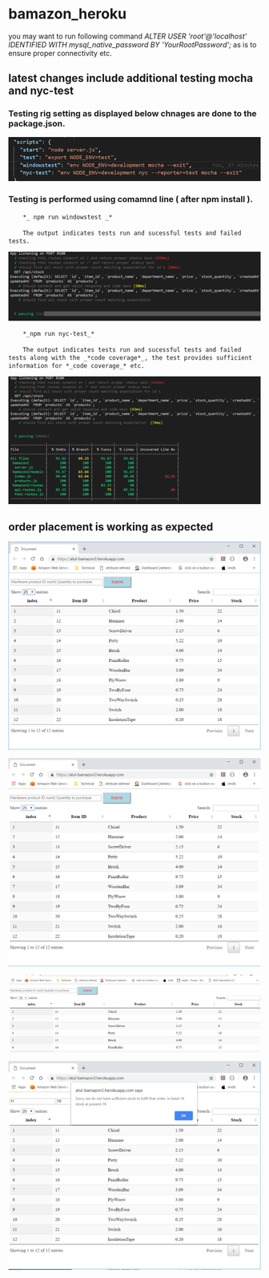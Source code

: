 # bamazon_heroku



you may want to run following command *_ALTER USER 'root'@'localhost' IDENTIFIED WITH mysql_native_password BY 'YourRootPassword';_* as is to ensure proper connectivity etc.

## latest changes include additional testing mocha and nyc-test 

### Testing rig setting as displayed below chnages are done to the package.json.

![Alt text](/screenshots/testing_rig_setup.png?raw=true "testing rig setup")

### Testing is performed using comamnd line ( after npm install ).

        *_ npm run windowstest _*

        The output indicates tests run and sucessful tests and failed tests.
        
![Alt text](/screenshots/testing_nocodecoverage.png?raw=true "testing results")

        *_npm run nyc-test_*
        
        The output indicates tests run and sucessful tests and failed tests along with the _*code coverage*_, the test provides sufficient information for *_code coverage_* etc.

![Alt text](/screenshots/testing.png?raw=true "testing results with code coverage")



## order placement is working as expected 

![Alt text](/screenshots/inventory.png?raw=true "list inventory")

![Alt text](/screenshots/order_placed.png?raw=true "order placed")

![Alt text](/screenshots/stock_updated_after_order.png?raw=true "stock updated after valid order")

![Alt text](/screenshots/cant_process_order.png?raw=true "cant process due to lack of sufficient stock")
